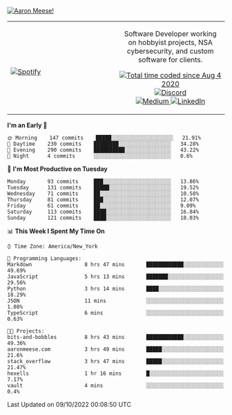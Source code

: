 [![Aaron Meese!](https://user-images.githubusercontent.com/17814535/88975338-a2aabf00-d27f-11ea-963f-8a19608716b4.png)](https://github.com/ajmeese7/readme-ascii "README ASCII")

<!-- Modified from project here: https://github.com/novatorem/novatorem -->
<table width="100%">
  <tr>
  <td width="50%">

&nbsp; <br> [![Spotify](https://ajmeese7.vercel.app/api/spotify)](https://open.spotify.com/user/ajmeese)

  </td>
  <td width="50%">
    <p align="center">
    Software Developer working on hobbyist projects, NSA cybersecurity, and custom software for clients.
    </p>
    <p align="center">
      <a href="https://wakatime.com/@f726891d-3b02-46cd-9b60-e8c59f9e2b14">
        <img src="https://wakatime.com/badge/user/f726891d-3b02-46cd-9b60-e8c59f9e2b14.svg" alt="Total time coded since Aug 4 2020" title="WakaTime" />
      </a>
      <a href="http://link.aaronmeese.com/discord">
        <img src="https://img.shields.io/badge/discord-ajmeese7%234835-369?style=flat-square&logo=discord&logoColor=white&color=purple" alt="Discord" title="Discord">
      </a>
      <br />
      <a href="https://link.aaronmeese.com/medium">
        <img src="https://img.shields.io/badge/medium-ajmeese7-1DB954?style=flat-square&logo=medium&logoColor=white" alt="Medium" title="Medium">
      </a>
      <a href="https://link.aaronmeese.com/linkedin">
        <img src="https://img.shields.io/badge/linkedIn-aaronmeese-1DB954?style=flat-square&logo=linkedin&logoColor=white&color=blue" alt="LinkedIn" title="LinkedIn">
      </a>
    </p>
  </td>

</table>

[//]: <> (The `&nbsp;` is to have Aphelion take up more space)

<!--START_SECTION:waka-->
**I'm an Early 🐤** 

```text
🌞 Morning    147 commits    █████░░░░░░░░░░░░░░░░░░░░   21.91% 
🌆 Daytime    230 commits    ████████░░░░░░░░░░░░░░░░░   34.28% 
🌃 Evening    290 commits    ██████████░░░░░░░░░░░░░░░   43.22% 
🌙 Night      4 commits      ░░░░░░░░░░░░░░░░░░░░░░░░░   0.6%

```
📅 **I'm Most Productive on Tuesday** 

```text
Monday       93 commits     ███░░░░░░░░░░░░░░░░░░░░░░   13.86% 
Tuesday      131 commits    █████░░░░░░░░░░░░░░░░░░░░   19.52% 
Wednesday    71 commits     ██░░░░░░░░░░░░░░░░░░░░░░░   10.58% 
Thursday     81 commits     ███░░░░░░░░░░░░░░░░░░░░░░   12.07% 
Friday       61 commits     ██░░░░░░░░░░░░░░░░░░░░░░░   9.09% 
Saturday     113 commits    ████░░░░░░░░░░░░░░░░░░░░░   16.84% 
Sunday       121 commits    ████░░░░░░░░░░░░░░░░░░░░░   18.03%

```


📊 **This Week I Spent My Time On** 

```text
⌚︎ Time Zone: America/New_York

💬 Programming Languages: 
Markdown                 8 hrs 47 mins       ████████████░░░░░░░░░░░░░   49.69% 
JavaScript               5 hrs 13 mins       ███████░░░░░░░░░░░░░░░░░░   29.56% 
Python                   3 hrs 14 mins       ████░░░░░░░░░░░░░░░░░░░░░   18.29% 
JSON                     11 mins             ░░░░░░░░░░░░░░░░░░░░░░░░░   1.08% 
TypeScript               6 mins              ░░░░░░░░░░░░░░░░░░░░░░░░░   0.63%

🐱‍💻 Projects: 
bits-and-bobbles         8 hrs 43 mins       ████████████░░░░░░░░░░░░░   49.36% 
aaronmeese.com           3 hrs 49 mins       █████░░░░░░░░░░░░░░░░░░░░   21.6% 
stack_overflow           3 hrs 47 mins       █████░░░░░░░░░░░░░░░░░░░░   21.47% 
hexells                  1 hr 16 mins        █░░░░░░░░░░░░░░░░░░░░░░░░   7.17% 
vault                    4 mins              ░░░░░░░░░░░░░░░░░░░░░░░░░   0.4%

```


 Last Updated on 09/10/2022 00:08:50 UTC
<!--END_SECTION:waka-->
